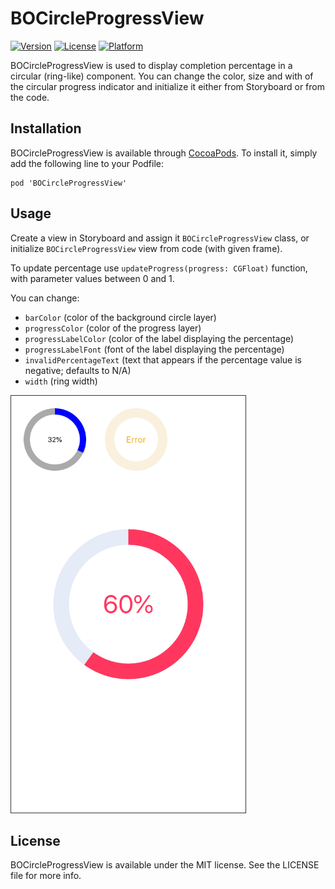 # BOCircleProgressView

[![Version](https://img.shields.io/cocoapods/v/BOCircleProgressView.svg?style=flat)](https://cocoapods.org/pods/BOCircleProgressView)
[![License](https://img.shields.io/cocoapods/l/BOCircleProgressView.svg?style=flat)](https://cocoapods.org/pods/BOCircleProgressView)
[![Platform](https://img.shields.io/cocoapods/p/BOCircleProgressView.svg?style=flat)](https://cocoapods.org/pods/BOCircleProgressView)

BOCircleProgressView is used to display completion percentage in a circular (ring-like) component. You can change the color, size and with of the circular progress indicator and initialize it either from Storyboard or from the code.


## Installation

BOCircleProgressView is available through [CocoaPods](https://cocoapods.org). To install
it, simply add the following line to your Podfile:

```
pod 'BOCircleProgressView'
```

## Usage

Create a view in Storyboard and assign it `BOCircleProgressView` class, or initialize `BOCircleProgressView` view from code (with given frame).

To update percentage use `updateProgress(progress: CGFloat)` function, with parameter values between 0 and 1.

You can change:
- `barColor` (color of the background circle layer)
- `progressColor` (color of the progress layer) 
- `progressLabelColor` (color of the label displaying the percentage)
- `progressLabelFont` (font of the label displaying the percentage) 
- `invalidPercentageText` (text that appears if the percentage value is negative; defaults to N/A) 
- `width` (ring width)

<img src="https://raw.githubusercontent.com/jelenakrmar/circle-progress-view/master/Screenshot.png" width="375px" height="667px" style="border: 1px solid #333" />

## License

BOCircleProgressView is available under the MIT license. See the LICENSE file for more info.
